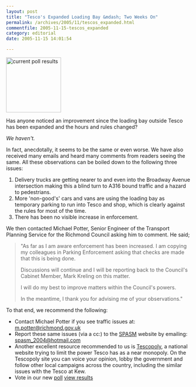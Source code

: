 ```yaml
---
layout: post
title: "Tesco's Expanded Loading Bay &mdash; Two Weeks On"
permalink: /archives/2005/11/tescos_expanded.html
commentfile: 2005-11-15-tescos_expanded
category: editorial
date: 2005-11-15 14:01:54

---
```


<a href="/cgi-bin/poll.cgi?pollname=tescobaypost" title="Vote in the Poll"><img src="/cgi-bin/poll.cgi?pollname=tescobaypost&amp;action=image" width="150" height="150" alt="current poll results" class="right" /></a>

Has anyone noticed an improvement since the loading bay outside Tesco has been expanded and the hours and rules changed?

*We haven't.*

In fact, anecdotally, it seems to be the same or even worse. We have also received many emails and heard many comments from readers seeing the same. All these observations can be boiled down to the following three issues:

1.  Delivery trucks are getting nearer to and even into the Broadway Avenue intersection making this a blind turn to A316 bound traffic and a hazard to pedestrians.
2.  More 'non-good's' cars and vans are using the loading bay as temporary parking to run into Tesco and shop, which is clearly against the rules for most of the time.
3.  There has been no visible increase in enforcement.

We then contacted Michael Potter, Senior Engineer of the Transport Planning Service for the Richmond Council asking him to comment. He said;

> "As far as I am aware enforcement has been increased. I am copying my colleagues in Parking Enforcement asking that checks are made that this is being done.
>
>  Discussions will continue and I will be reporting back to the Council's Cabinet Member, Mark Kreling on this matter.
>
>  I will do my best to improve matters within the Council's powers.
>
>  In the meantime, I thank you for advising me of your observations."
>
 To that end, we recommend the following:

-   Contact Michael Potter if you see traffic issues at: <m.potter@richmond.gov.uk>
-   Report these same issues (via a cc:) to the [SPASM](http://updatebysms.blogspot.com/) website by emailing: <spasm_2004@hotmail.com>
-   Another excellent resource recommended to us is [Tescopoly](http://www.tescopoly.org.uk), a national website trying to limit the power Tesco has as a near monopoly. On the Tescopoly site you can voice your opinion, lobby the government and follow other local campaigns across the country, including the similar issues with the Tesco at Kew.
-   Vote in our new [poll](/cgi-bin/poll.cgi?pollname=tescobaypost) [view results](/cgi-bin/poll.cgi?pollname=tescobaypost&action=results)
